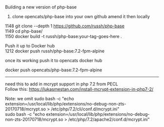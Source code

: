 Building a new version of php-base

1. clone opencats/php-base into your own github
amend it
then locally

1148  git clone --depth 1 https://github.com/russh/php-base  
 1149  cd php-base/  
 1150  docker build -t russh/php-base:your-tag-goes-here .  

Push it up to Docker hub  
 1212  docker push russh/php-base:7.2-fpm-alpine  
 
 once its working push it to opencats docker hub  
 
 docker push opencats/php-base:7.2-fpm-alpine  
 

 
 ***
 need this to add in mcrypt support in php 7.2 from PECL  
 Follow this: https://lukasmestan.com/install-mcrypt-extension-in-php7-2/
 
Note: we omit 
sudo bash -c "echo extension=/usr/local/lib/php/extensions/no-debug-non-zts-20170718/mcrypt.so > /etc/php/7.2/cli/conf.d/mcrypt.ini"  
sudo bash -c "echo extension=/usr/local/lib/php/extensions/no-debug-non-zts-20170718/mcrypt.so > /etc/php/7.2/apache2/conf.d/mcrypt.ini"
 
